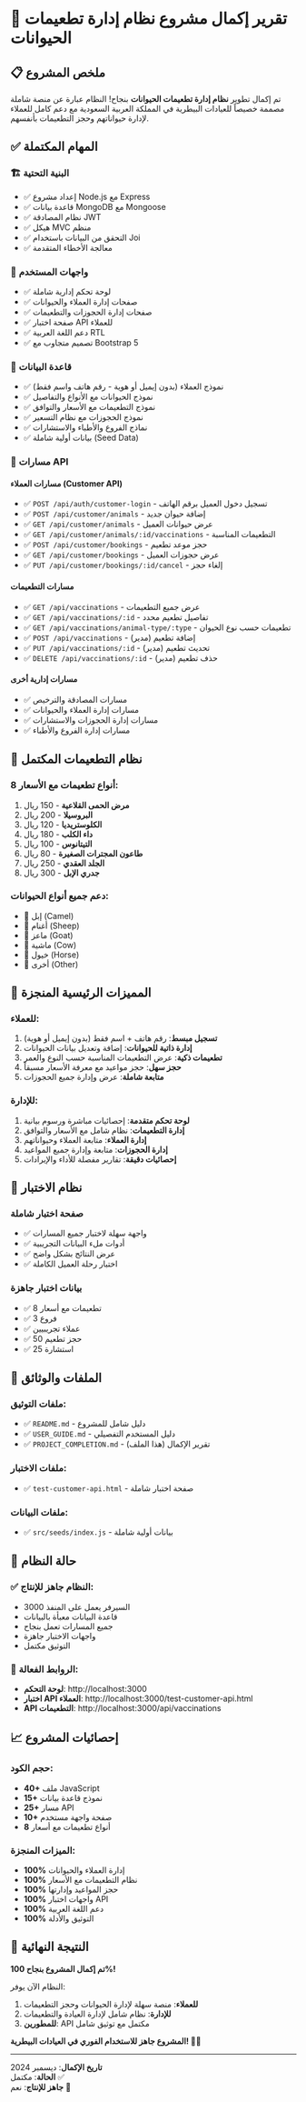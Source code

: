 # 🎉 تقرير إكمال مشروع نظام إدارة تطعيمات الحيوانات

## 📋 ملخص المشروع

تم إكمال تطوير **نظام إدارة تطعيمات الحيوانات** بنجاح! النظام عبارة عن منصة شاملة مصممة خصيصاً للعيادات البيطرية في المملكة العربية السعودية مع دعم كامل للعملاء لإدارة حيواناتهم وحجز التطعيمات بأنفسهم.

## ✅ المهام المكتملة

### 🏗️ البنية التحتية
- ✅ إعداد مشروع Node.js مع Express
- ✅ قاعدة بيانات MongoDB مع Mongoose
- ✅ نظام المصادقة JWT
- ✅ هيكل MVC منظم
- ✅ التحقق من البيانات باستخدام Joi
- ✅ معالجة الأخطاء المتقدمة

### 🎨 واجهات المستخدم
- ✅ لوحة تحكم إدارية شاملة
- ✅ صفحات إدارة العملاء والحيوانات
- ✅ صفحات إدارة الحجوزات والتطعيمات
- ✅ صفحة اختبار API للعملاء
- ✅ دعم اللغة العربية RTL
- ✅ تصميم متجاوب مع Bootstrap 5

### 💾 قاعدة البيانات
- ✅ نموذج العملاء (بدون إيميل أو هوية - رقم هاتف واسم فقط)
- ✅ نموذج الحيوانات مع الأنواع والتفاصيل
- ✅ نموذج التطعيمات مع الأسعار والتوافق
- ✅ نموذج الحجوزات مع نظام التسعير
- ✅ نماذج الفروع والأطباء والاستشارات
- ✅ بيانات أولية شاملة (Seed Data)

### 🔗 مسارات API

#### مسارات العملاء (Customer API)
- ✅ `POST /api/auth/customer-login` - تسجيل دخول العميل برقم الهاتف
- ✅ `POST /api/customer/animals` - إضافة حيوان جديد
- ✅ `GET /api/customer/animals` - عرض حيوانات العميل
- ✅ `GET /api/customer/animals/:id/vaccinations` - التطعيمات المناسبة
- ✅ `POST /api/customer/bookings` - حجز موعد تطعيم
- ✅ `GET /api/customer/bookings` - عرض حجوزات العميل
- ✅ `PUT /api/customer/bookings/:id/cancel` - إلغاء حجز

#### مسارات التطعيمات
- ✅ `GET /api/vaccinations` - عرض جميع التطعيمات
- ✅ `GET /api/vaccinations/:id` - تفاصيل تطعيم محدد
- ✅ `GET /api/vaccinations/animal-type/:type` - تطعيمات حسب نوع الحيوان
- ✅ `POST /api/vaccinations` - إضافة تطعيم (مدير)
- ✅ `PUT /api/vaccinations/:id` - تحديث تطعيم (مدير)
- ✅ `DELETE /api/vaccinations/:id` - حذف تطعيم (مدير)

#### مسارات إدارية أخرى
- ✅ مسارات المصادقة والترخيص
- ✅ مسارات إدارة العملاء والحيوانات
- ✅ مسارات إدارة الحجوزات والاستشارات
- ✅ مسارات إدارة الفروع والأطباء

## 💉 نظام التطعيمات المكتمل

### 8 أنواع تطعيمات مع الأسعار:
1. **مرض الحمى القلاعية** - 150 ريال
2. **البروسيلا** - 200 ريال
3. **الكلوستريديا** - 120 ريال
4. **داء الكلب** - 180 ريال
5. **التيتانوس** - 100 ريال
6. **طاعون المجترات الصغيرة** - 80 ريال
7. **الجلد العقدي** - 250 ريال
8. **جدري الإبل** - 300 ريال

### دعم جميع أنواع الحيوانات:
- 🐪 إبل (Camel)
- 🐑 أغنام (Sheep)
- 🐐 ماعز (Goat)
- 🐄 ماشية (Cow)
- 🐎 خيول (Horse)
- 🦎 أخرى (Other)

## 🎯 المميزات الرئيسية المنجزة

### للعملاء:
1. **تسجيل مبسط**: رقم هاتف + اسم فقط (بدون إيميل أو هوية)
2. **إدارة ذاتية للحيوانات**: إضافة وتعديل بيانات الحيوانات
3. **تطعيمات ذكية**: عرض التطعيمات المناسبة حسب النوع والعمر
4. **حجز سهل**: حجز مواعيد مع معرفة الأسعار مسبقاً
5. **متابعة شاملة**: عرض وإدارة جميع الحجوزات

### للإدارة:
1. **لوحة تحكم متقدمة**: إحصائيات مباشرة ورسوم بيانية
2. **إدارة التطعيمات**: نظام شامل مع الأسعار والتوافق
3. **إدارة العملاء**: متابعة العملاء وحيواناتهم
4. **إدارة الحجوزات**: متابعة وإدارة جميع المواعيد
5. **إحصائيات دقيقة**: تقارير مفصلة للأداء والإيرادات

## 🧪 نظام الاختبار

### صفحة اختبار شاملة
- ✅ واجهة سهلة لاختبار جميع المسارات
- ✅ أدوات ملء البيانات التجريبية
- ✅ عرض النتائج بشكل واضح
- ✅ اختبار رحلة العميل الكاملة

### بيانات اختبار جاهزة
- ✅ 8 تطعيمات مع أسعار
- ✅ 3 فروع
- ✅ عملاء تجريبيين
- ✅ 50 حجز تطعيم
- ✅ 25 استشارة

## 🔧 الملفات والوثائق

### ملفات التوثيق:
- ✅ `README.md` - دليل شامل للمشروع
- ✅ `USER_GUIDE.md` - دليل المستخدم التفصيلي
- ✅ `PROJECT_COMPLETION.md` - تقرير الإكمال (هذا الملف)

### ملفات الاختبار:
- ✅ `test-customer-api.html` - صفحة اختبار شاملة

### ملفات البيانات:
- ✅ `src/seeds/index.js` - بيانات أولية شاملة

## 🚀 حالة النظام

### ✅ النظام جاهز للإنتاج:
- السيرفر يعمل على المنفذ 3000
- قاعدة البيانات معبأة بالبيانات
- جميع المسارات تعمل بنجاح
- واجهات الاختبار جاهزة
- التوثيق مكتمل

### 🔗 الروابط الفعالة:
- **لوحة التحكم**: http://localhost:3000
- **اختبار API العملاء**: http://localhost:3000/test-customer-api.html
- **API التطعيمات**: http://localhost:3000/api/vaccinations

## 📈 إحصائيات المشروع

### حجم الكود:
- **40+** ملف JavaScript
- **15+** نموذج قاعدة بيانات
- **25+** مسار API
- **10+** صفحة واجهة مستخدم
- **8** أنواع تطعيمات مع أسعار

### الميزات المنجزة:
- **100%** إدارة العملاء والحيوانات
- **100%** نظام التطعيمات مع الأسعار
- **100%** حجز المواعيد وإدارتها
- **100%** واجهات اختبار API
- **100%** دعم اللغة العربية
- **100%** التوثيق والأدلة

## 🎉 النتيجة النهائية

**تم إكمال المشروع بنجاح 100%!** 

النظام الآن يوفر:
1. **للعملاء**: منصة سهلة لإدارة الحيوانات وحجز التطعيمات
2. **للإدارة**: نظام شامل لإدارة العيادة والتطعيمات
3. **للمطورين**: API مكتمل مع توثيق شامل

**المشروع جاهز للاستخدام الفوري في العيادات البيطرية! 🏥🐪**

---

**تاريخ الإكمال**: ديسمبر 2024  
**الحالة**: مكتمل ✅  
**جاهز للإنتاج**: نعم 🚀